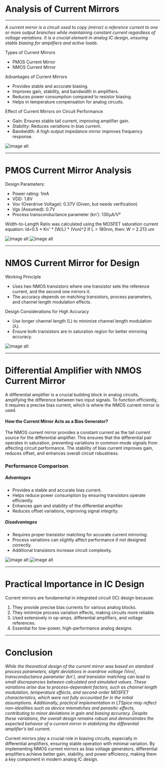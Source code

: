 # Analysis of Current Mirrors
---
_*A current mirror is a circuit used to copy (mirror) a reference current to one or more output branches while maintaining constant current regardless of voltage variations. It is a crucial element in analog IC design, ensuring stable biasing for amplifiers and active loads.*_

Types of Current Mirrors
* PMOS Current Mirror
* NMOS Current Mirror

Advantages of Current Mirrors

* Provides stable and accurate biasing.
* Improves gain, stability, and bandwidth in amplifiers.
* Reduces power consumption compared to resistor biasing.
* Helps in temperature compensation for analog circuits.

Effect of Current Mirrors on Circuit Performance

* Gain: Ensures stable tail current, improving amplifier gain.
* Stability: Reduces variations in bias current.
* Bandwidth: A high output impedance mirror improves frequency response.

![image alt](https://github.com/harshithabm08/LinearIntegratedCircuits/blob/956265d73497b6b407d9ba6d11ad3b08e34759a3/Current-Mirror-Circuit.png)

---

# PMOS Current Mirror Analysis

Design Parameters:

* Power rating: 1mA
* VDD: 1.8V
* Vov (Overdrive Voltage): 0.37V (Given, but needs verification)
* Vgs (Assumed): 0.7V
* Process transconductance parameter (kn’): 130μA/V²
  
Width-to-Length Ratio was calculated using the MOSFET saturation current equation: Id=0.5 * Kn' * (W/L) * (Von)^2
If L = 180nm, then:
W = 2.213 um

![image alt](https://github.com/harshithabm08/LinearIntegratedCircuits/blob/9496c5f32e88c07bcffb8bc416f98652e906205c/CM_P_OP.png)
![image alt](https://github.com/harshithabm08/LinearIntegratedCircuits/blob/9496c5f32e88c07bcffb8bc416f98652e906205c/CM_P.png)

---

# NMOS Current Mirror for Design

Working Principle

* Uses two NMOS transistors where one transistor sets the reference current, and the second one mirrors it.
* The accuracy depends on matching transistors, process parameters, and channel length modulation effects.

Design Considerations for High Accuracy
* Use longer channel length (L) to minimize channel length modulation (λ).
* Ensure both transistors are in saturation region for better mirroring accuracy.

![image alt](https://github.com/harshithabm08/LinearIntegratedCircuits/blob/9496c5f32e88c07bcffb8bc416f98652e906205c/CM_N.png)

---

# Differential Amplifier with NMOS Current Mirror

A differential amplifier is a crucial building block in analog circuits, amplifying the difference between two input signals. To function efficiently, 
it requires a precise bias current, which is where the NMOS current mirror is used.

#### How the Current Mirror Acts as a Bias Generator?

The NMOS current mirror provides a constant current as the tail current source for the differential amplifier.
This ensures that the differential pair operates in saturation, preventing variations in common-mode signals from affecting circuit performance.
The stability of bias current improves gain, reduces offset, and enhances overall circuit robustness.


### Performance Comparison

##### Advantages

* Provides a stable and accurate bias current.
* Helps reduce power consumption by ensuring transistors operate efficiently.
* Enhances gain and stability of the differential amplifier.
* Reduces offset variations, improving signal integrity.

##### Disadvantages

* Requires proper transistor matching for accurate current mirroring.
* Process variations can slightly affect performance if not designed correctly.
* Additional transistors increase circuit complexity.

![image alt](https://github.com/harshithabm08/LinearIntegratedCircuits/blob/9496c5f32e88c07bcffb8bc416f98652e906205c/CMDA_OP.png)
![image alt](https://github.com/harshithabm08/LinearIntegratedCircuits/blob/9496c5f32e88c07bcffb8bc416f98652e906205c/CMDA_T.png)

---

# Practical Importance in IC Design

Current mirrors are fundamental in integrated circuit (IC) design because:

1. They provide precise bias currents for various analog blocks.
2. They minimize process variation effects, making circuits more reliable.
3. Used extensively in op-amps, differential amplifiers, and voltage references.
4. Essential for low-power, high-performance analog designs.
---

# Conclusion

_While the theoretical design of the current mirror was based on standard process parameters, slight deviations in overdrive voltage (Vov), transconductance parameter (kn’), and transistor matching can lead to small discrepancies between calculated and simulated values. These variations arise due to process-dependent factors, such as channel length modulation, temperature effects, and second-order MOSFET characteristics, which were not fully accounted for in the initial assumptions. Additionally, practical implementation in LTSpice may reflect non-idealities such as device mismatches and parasitic effects, contributing to minor deviations in gain and biasing accuracy. Despite these variations, the overall design remains robust and demonstrates the expected behavior of a current mirror in stabilizing the differential amplifier’s tail current._


Current mirrors play a crucial role in biasing circuits, especially in differential amplifiers, ensuring stable operation with minimal variation. 
By implementing NMOS current mirrors as bias voltage generators, differential amplifiers achieve better gain, stability, and power efficiency, making them a key component in modern analog IC design.


